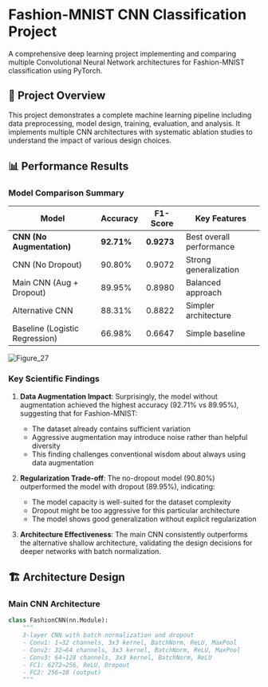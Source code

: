 # Fashion-MNIST CNN Classification Project

A comprehensive deep learning project implementing and comparing multiple Convolutional Neural Network architectures for Fashion-MNIST classification using PyTorch.

## 🎯 Project Overview

This project demonstrates a complete machine learning pipeline including data preprocessing, model design, training, evaluation, and analysis. It implements multiple CNN architectures with systematic ablation studies to understand the impact of various design choices.

## 📊 Performance Results

### Model Comparison Summary

| Model | Accuracy | F1-Score | Key Features |
|-------|----------|----------|--------------|
| **CNN (No Augmentation)** | **92.71%** | **0.9273** | Best overall performance |
| CNN (No Dropout) | 90.80% | 0.9072 | Strong generalization |
| Main CNN (Aug + Dropout) | 89.95% | 0.8980 | Balanced approach |
| Alternative CNN | 88.31% | 0.8822 | Simpler architecture |
| Baseline (Logistic Regression) | 66.98% | 0.6647 | Simple baseline |

![Figure_27](https://github.com/user-attachments/assets/2d6ca2c1-b055-4f1b-9553-aec45ea965d3)

### Key Scientific Findings

1. **Data Augmentation Impact**: Surprisingly, the model without augmentation achieved the highest accuracy (92.71% vs 89.95%), suggesting that for Fashion-MNIST:
   - The dataset already contains sufficient variation
   - Aggressive augmentation may introduce noise rather than helpful diversity
   - This finding challenges conventional wisdom about always using data augmentation

2. **Regularization Trade-off**: The no-dropout model (90.80%) outperformed the model with dropout (89.95%), indicating:
   - The model capacity is well-suited for the dataset complexity
   - Dropout might be too aggressive for this particular architecture
   - The model shows good generalization without explicit regularization

3. **Architecture Effectiveness**: The main CNN consistently outperforms the alternative shallow architecture, validating the design decisions for deeper networks with batch normalization.

## 🏗️ Architecture Design

### Main CNN Architecture

````python
class FashionCNN(nn.Module):
    """
    3-layer CNN with batch normalization and dropout
    - Conv1: 1→32 channels, 3x3 kernel, BatchNorm, ReLU, MaxPool
    - Conv2: 32→64 channels, 3x3 kernel, BatchNorm, ReLU, MaxPool  
    - Conv3: 64→128 channels, 3x3 kernel, BatchNorm, ReLU
    - FC1: 6272→256, ReLU, Dropout
    - FC2: 256→10 (output)
    """
````
